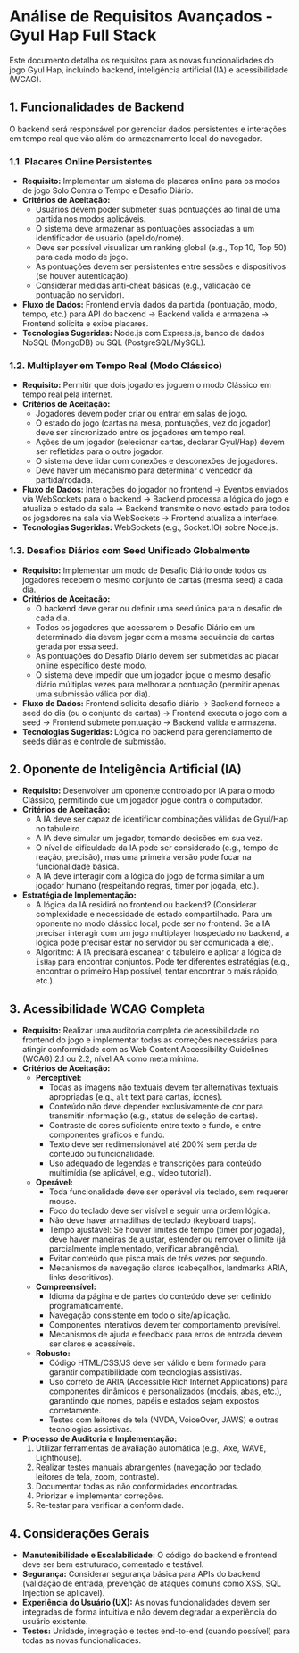 # Análise de Requisitos Avançados - Gyul Hap Full Stack

Este documento detalha os requisitos para as novas funcionalidades do jogo Gyul Hap, incluindo backend, inteligência artificial (IA) e acessibilidade (WCAG).

## 1. Funcionalidades de Backend

O backend será responsável por gerenciar dados persistentes e interações em tempo real que vão além do armazenamento local do navegador.

### 1.1. Placares Online Persistentes

*   **Requisito:** Implementar um sistema de placares online para os modos de jogo Solo Contra o Tempo e Desafio Diário.
*   **Critérios de Aceitação:**
    *   Usuários devem poder submeter suas pontuações ao final de uma partida nos modos aplicáveis.
    *   O sistema deve armazenar as pontuações associadas a um identificador de usuário (apelido/nome).
    *   Deve ser possível visualizar um ranking global (e.g., Top 10, Top 50) para cada modo de jogo.
    *   As pontuações devem ser persistentes entre sessões e dispositivos (se houver autenticação).
    *   Considerar medidas anti-cheat básicas (e.g., validação de pontuação no servidor).
*   **Fluxo de Dados:** Frontend envia dados da partida (pontuação, modo, tempo, etc.) para API do backend -> Backend valida e armazena -> Frontend solicita e exibe placares.
*   **Tecnologias Sugeridas:** Node.js com Express.js, banco de dados NoSQL (MongoDB) ou SQL (PostgreSQL/MySQL).

### 1.2. Multiplayer em Tempo Real (Modo Clássico)

*   **Requisito:** Permitir que dois jogadores joguem o modo Clássico em tempo real pela internet.
*   **Critérios de Aceitação:**
    *   Jogadores devem poder criar ou entrar em salas de jogo.
    *   O estado do jogo (cartas na mesa, pontuações, vez do jogador) deve ser sincronizado entre os jogadores em tempo real.
    *   Ações de um jogador (selecionar cartas, declarar Gyul/Hap) devem ser refletidas para o outro jogador.
    *   O sistema deve lidar com conexões e desconexões de jogadores.
    *   Deve haver um mecanismo para determinar o vencedor da partida/rodada.
*   **Fluxo de Dados:** Interações do jogador no frontend -> Eventos enviados via WebSockets para o backend -> Backend processa a lógica do jogo e atualiza o estado da sala -> Backend transmite o novo estado para todos os jogadores na sala via WebSockets -> Frontend atualiza a interface.
*   **Tecnologias Sugeridas:** WebSockets (e.g., Socket.IO) sobre Node.js.

### 1.3. Desafios Diários com Seed Unificado Globalmente

*   **Requisito:** Implementar um modo de Desafio Diário onde todos os jogadores recebem o mesmo conjunto de cartas (mesma seed) a cada dia.
*   **Critérios de Aceitação:**
    *   O backend deve gerar ou definir uma seed única para o desafio de cada dia.
    *   Todos os jogadores que acessarem o Desafio Diário em um determinado dia devem jogar com a mesma sequência de cartas gerada por essa seed.
    *   As pontuações do Desafio Diário devem ser submetidas ao placar online específico deste modo.
    *   O sistema deve impedir que um jogador jogue o mesmo desafio diário múltiplas vezes para melhorar a pontuação (permitir apenas uma submissão válida por dia).
*   **Fluxo de Dados:** Frontend solicita desafio diário -> Backend fornece a seed do dia (ou o conjunto de cartas) -> Frontend executa o jogo com a seed -> Frontend submete pontuação -> Backend valida e armazena.
*   **Tecnologias Sugeridas:** Lógica no backend para gerenciamento de seeds diárias e controle de submissão.

## 2. Oponente de Inteligência Artificial (IA)

*   **Requisito:** Desenvolver um oponente controlado por IA para o modo Clássico, permitindo que um jogador jogue contra o computador.
*   **Critérios de Aceitação:**
    *   A IA deve ser capaz de identificar combinações válidas de Gyul/Hap no tabuleiro.
    *   A IA deve simular um jogador, tomando decisões em sua vez.
    *   O nível de dificuldade da IA pode ser considerado (e.g., tempo de reação, precisão), mas uma primeira versão pode focar na funcionalidade básica.
    *   A IA deve interagir com a lógica do jogo de forma similar a um jogador humano (respeitando regras, timer por jogada, etc.).
*   **Estratégia de Implementação:**
    *   A lógica da IA residirá no frontend ou backend? (Considerar complexidade e necessidade de estado compartilhado. Para um oponente no modo clássico local, pode ser no frontend. Se a IA precisar interagir com um jogo multiplayer hospedado no backend, a lógica pode precisar estar no servidor ou ser comunicada a ele).
    *   Algoritmo: A IA precisará escanear o tabuleiro e aplicar a lógica de `isHap` para encontrar conjuntos. Pode ter diferentes estratégias (e.g., encontrar o primeiro Hap possível, tentar encontrar o mais rápido, etc.).

## 3. Acessibilidade WCAG Completa

*   **Requisito:** Realizar uma auditoria completa de acessibilidade no frontend do jogo e implementar todas as correções necessárias para atingir conformidade com as Web Content Accessibility Guidelines (WCAG) 2.1 ou 2.2, nível AA como meta mínima.
*   **Critérios de Aceitação:**
    *   **Perceptível:**
        *   Todas as imagens não textuais devem ter alternativas textuais apropriadas (e.g., `alt` text para cartas, ícones).
        *   Conteúdo não deve depender exclusivamente de cor para transmitir informação (e.g., status de seleção de cartas).
        *   Contraste de cores suficiente entre texto e fundo, e entre componentes gráficos e fundo.
        *   Texto deve ser redimensionável até 200% sem perda de conteúdo ou funcionalidade.
        *   Uso adequado de legendas e transcrições para conteúdo multimídia (se aplicável, e.g., vídeo tutorial).
    *   **Operável:**
        *   Toda funcionalidade deve ser operável via teclado, sem requerer mouse.
        *   Foco do teclado deve ser visível e seguir uma ordem lógica.
        *   Não deve haver armadilhas de teclado (keyboard traps).
        *   Tempo ajustável: Se houver limites de tempo (timer por jogada), deve haver maneiras de ajustar, estender ou remover o limite (já parcialmente implementado, verificar abrangência).
        *   Evitar conteúdo que pisca mais de três vezes por segundo.
        *   Mecanismos de navegação claros (cabeçalhos, landmarks ARIA, links descritivos).
    *   **Compreensível:**
        *   Idioma da página e de partes do conteúdo deve ser definido programaticamente.
        *   Navegação consistente em todo o site/aplicação.
        *   Componentes interativos devem ter comportamento previsível.
        *   Mecanismos de ajuda e feedback para erros de entrada devem ser claros e acessíveis.
    *   **Robusto:**
        *   Código HTML/CSS/JS deve ser válido e bem formado para garantir compatibilidade com tecnologias assistivas.
        *   Uso correto de ARIA (Accessible Rich Internet Applications) para componentes dinâmicos e personalizados (modais, abas, etc.), garantindo que nomes, papéis e estados sejam expostos corretamente.
        *   Testes com leitores de tela (NVDA, VoiceOver, JAWS) e outras tecnologias assistivas.
*   **Processo de Auditoria e Implementação:**
    1.  Utilizar ferramentas de avaliação automática (e.g., Axe, WAVE, Lighthouse).
    2.  Realizar testes manuais abrangentes (navegação por teclado, leitores de tela, zoom, contraste).
    3.  Documentar todas as não conformidades encontradas.
    4.  Priorizar e implementar correções.
    5.  Re-testar para verificar a conformidade.

## 4. Considerações Gerais

*   **Manutenibilidade e Escalabilidade:** O código do backend e frontend deve ser bem estruturado, comentado e testável.
*   **Segurança:** Considerar segurança básica para APIs do backend (validação de entrada, prevenção de ataques comuns como XSS, SQL Injection se aplicável).
*   **Experiência do Usuário (UX):** As novas funcionalidades devem ser integradas de forma intuitiva e não devem degradar a experiência do usuário existente.
*   **Testes:** Unidade, integração e testes end-to-end (quando possível) para todas as novas funcionalidades.

